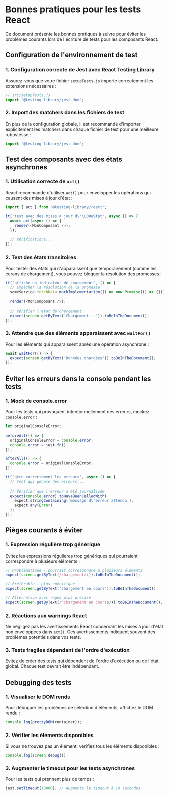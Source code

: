 # Bonnes pratiques pour les tests React

Ce document présente les bonnes pratiques à suivre pour éviter les problèmes courants lors de l'écriture de tests pour les composants React.

## Configuration de l'environnement de test

### 1. Configuration correcte de Jest avec React Testing Library

Assurez-vous que votre fichier `setupTests.js` importe correctement les extensions nécessaires :

```javascript
// src/setupTests.js
import '@testing-library/jest-dom';
```

### 2. Import des matchers dans les fichiers de test

En plus de la configuration globale, il est recommandé d'importer explicitement les matchers dans chaque fichier de test pour une meilleure robustesse :

```javascript
import '@testing-library/jest-dom';
```

## Test des composants avec des états asynchrones

### 1. Utilisation correcte de `act()`

React recommande d'utiliser `act()` pour envelopper les opérations qui causent des mises à jour d'état :

```javascript
import { act } from '@testing-library/react';

it('test avec des mises à jour d\'\u00e9tat', async () => {
  await act(async () => {
    render(<MonComposant />);
  });
  
  // Vérifications...
});
```

### 2. Test des états transitoires

Pour tester des états qui n'apparaissent que temporairement (comme les écrans de chargement), vous pouvez bloquer la résolution des promesses :

```javascript
it('affiche un indicateur de chargement', () => {
  // Empêcher la résolution de la promesse
  someService.fetchData.mockImplementation(() => new Promise(() => {}));
  
  render(<MonComposant />);
  
  // Vérifier l'état de chargement
  expect(screen.getByText('Chargement...')).toBeInTheDocument();
});
```

### 3. Attendre que des éléments apparaissent avec `waitFor()`

Pour les éléments qui apparaissent après une opération asynchrone :

```javascript
await waitFor(() => {
  expect(screen.getByText('Données chargées')).toBeInTheDocument();
});
```

## Éviter les erreurs dans la console pendant les tests

### 1. Mock de console.error

Pour les tests qui provoquent intentionnellement des erreurs, mockez `console.error` :

```javascript
let originalConsoleError;

beforeAll(() => {
  originalConsoleError = console.error;
  console.error = jest.fn();
});

afterAll(() => {
  console.error = originalConsoleError;
});

it('gère correctement les erreurs', async () => {
  // Test qui génère des erreurs...
  
  // Vérifier que l'erreur a été journalisée
  expect(console.error).toHaveBeenCalledWith(
    expect.stringContaining('message d\'erreur attendu'),
    expect.any(Error)
  );
});
```

## Pièges courants à éviter

### 1. Expression régulière trop générique

Évitez les expressions régulières trop génériques qui pourraient correspondre à plusieurs éléments :

```javascript
// Problématique - pourrait correspondre à plusieurs éléments
expect(screen.getByText(/chargement/i)).toBeInTheDocument();

// Préférable - plus spécifique
expect(screen.getByText('Chargement en cours')).toBeInTheDocument();

// Alternative avec regex plus précise
expect(screen.getByText(/^Chargement en cours$/)).toBeInTheDocument();
```

### 2. Réactions aux warnings React

Ne négligez pas les avertissements React concernant les mises à jour d'état non enveloppées dans `act()`. Ces avertissements indiquent souvent des problèmes potentiels dans vos tests.

### 3. Tests fragiles dépendant de l'ordre d'exécution

Évitez de créer des tests qui dépendent de l'ordre d'exécution ou de l'état global. Chaque test devrait être indépendant.

## Debugging des tests

### 1. Visualiser le DOM rendu

Pour déboguer les problèmes de sélection d'éléments, affichez le DOM rendu :

```javascript
console.log(prettyDOM(container));
```

### 2. Vérifier les éléments disponibles

Si vous ne trouvez pas un élément, vérifiez tous les éléments disponibles :

```javascript
console.log(screen.debug());
```

### 3. Augmenter le timeout pour les tests asynchrones

Pour les tests qui prennent plus de temps :

```javascript
jest.setTimeout(10000); // Augmente le timeout à 10 secondes
```